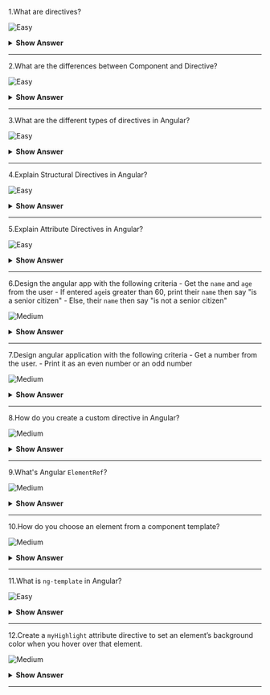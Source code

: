 1.What are directives?

![Easy](https://raw.githubusercontent.com/revaturelabs/interviewquestions/aef8eff919a3b083089641381ed9a9101ed21fba/ComplexityTags/simple%20(2).svg)

<details markdown="1">
<summary><b>Show Answer</b></summary>
<blockquote markdown="1">
  
Directives add behavior to an existing DOM element or an existing component instance.
 </blockquote>
</details>
  
---

2.What are the differences between Component and Directive?

![Easy](https://raw.githubusercontent.com/revaturelabs/interviewquestions/aef8eff919a3b083089641381ed9a9101ed21fba/ComplexityTags/simple%20(2).svg)

<details markdown="1">
<summary><b>Show Answer</b></summary>
<blockquote markdown="1">

On a short note, A component(`@Component`) is a directive-with-a-template.Some of the major differences are mentioned in a tabular form:

| Component                                                             | Directive                                                     |
|-----------------------------------------------------------------------|---------------------------------------------------------------|
| To register a component we use @Component meta-data annotation        | To register directives we use @Directive meta-data annotation |
| Components are typically used to create UI widgets                    | Directive is used to add behavior to an existing DOM element  |
| Component is used to break up the application into smaller components | Directive is used to design re-usable components               |
| Only one component can be present per DOM element                     | Many directives can be used per DOM element                   |

</blockquote>
</details>
  
---

3.What are the different types of directives in Angular?

![Easy](https://raw.githubusercontent.com/revaturelabs/interviewquestions/aef8eff919a3b083089641381ed9a9101ed21fba/ComplexityTags/simple%20(2).svg)
  
<details markdown="1">
<summary> <b>Show Answer</b></summary>
<blockquote markdown="1">
    
 - **Component Directives** - Component directives alter the details of how the component should be processed, instantiated, and used at runtime.
- **Structural Directives** -  Structural directives are used for adding, removing, or manipulating DOM elements.
- **Attribute Directives** - Attribute directives are used to change the look and behavior of the DOM elements.
    
<i>Custom Directive: Custom directive can also be created if any of the above directives does not solve our purpose for the requirement</i>

</blockquote> 
</details>
	
--- 
    
4.Explain Structural Directives in Angular?

![Easy](https://raw.githubusercontent.com/revaturelabs/interviewquestions/aef8eff919a3b083089641381ed9a9101ed21fba/ComplexityTags/simple%20(2).svg)

<details markdown="1">
<summary> <b>Show Answer</b></summary>
<blockquote markdown="1">
    
- Structural directives are used for adding, removing, or manipulating DOM elements
- Structural directives start with an asterisk (*) followed by a directive name.
- There are three built-in structural directives - `ngIf`, `ngFor` and `ngSwitch`.
- The `ngFor` directive is used to repeat a part of the HTML template once per each item from an iterable list.
- `ngIf` directive allows us to add or remove DOM Elements based on the Boolean expression.We can also have an else block associated with a ngIf directive.

```html
<div *ngIf=" a > b ; else elseBlock1">
	    {{ a }} is greater than {{ b }}
</div>
<ng-template #elseBlock1>
	    {{ b }} is greater than {{ a }}
</ng-template>
```
- `ngSwitch` directive lets you hide/show HTML elements depending on an expression.`NgSwitchCase` displays its element when its value matches the switch value.`NgSwitchDefault` displays its element when no sibling `NgSwitchCase` matches the switch value.
    
```html
<!-- user to enter any vowels(a, e, i o, u), print any word starting with vowels -->
<input type="text" [(ngModel)]="str" />
<div [ngSwitch]="str">
	    <div *ngSwitchCase="'a'">Entered a!! Word: Apple</div>
	    <div *ngSwitchCase="'e"> Entered e!! Word: Egg</div>
	    <div *ngSwitchCase="'i'"> Entered i!! Word: Ice cream</div>
	    <div *ngSwitchCase="'o'"> Entered o!! Word: Orange</div>
	    <div *ngSwitchCase="'u'"> Entered u!! Word: Umberalla</div>
	    <div *ngSwitchDefault> You Entered Constant </div>
</div>   
```
  
</blockquote> 
</details>
	
--- 
  
5.Explain Attribute Directives in Angular?

![Easy](https://raw.githubusercontent.com/revaturelabs/interviewquestions/aef8eff919a3b083089641381ed9a9101ed21fba/ComplexityTags/simple%20(2).svg)

<details markdown="1">
<summary> <b>Show Answer</b></summary>
<blockquote markdown="1">
    
- Attribute directives are used to change the look and behavior of the DOM elements.
- Attribute directives are enclosed with the [] square brackets
- There are two built-in attribute directives - `ngClass` and `ngStyle`
- The `ngClass` directive is used for adding or removing the CSS classes on an HTML element.It allows us to apply CSS classes dynamically based on expression evaluation.
    
```html
    
<h3 [ngClass]="'red'"> Need your attention</h3>
<div [ngClass]="['red','size20']"> Red Background, Text with Size 20px </div>
<div [ngClass]="{'red':false,'size20':true}">Text with Size 20px</div>

```
- The `ngStyle` directive allows us to dynamically change the style of the HTML element based on the expression.
    
```html
Enter the username: <input type='text' [(ngModel)]='name'>
<div [ngStyle]="{'background-color':username === 'Admin' ? 'green' : 'red' }"></div>
```

</blockquote> 
</details>
	
--- 

6.Design the angular app with the following criteria
    - Get the `name` and `age` from the user
    - If entered `age`is greater than 60, print their `name` then say "is a senior citizen"
    - Else, their `name` then say "is not a senior citizen"

![Medium](https://raw.githubusercontent.com/revaturelabs/interviewquestions/aef8eff919a3b083089641381ed9a9101ed21fba/ComplexityTags/Medium%20(2).svg)

<details markdown="1">
<summary><b>Show Answer</b></summary>
<blockquote markdown="1">

**Steps:**
1.Create an angular project by running the `ng new angularDemo2` command in the angular CLI
2.In the `app.component.html` file, create a form to get the `name` and `age` from the user
```html
Name: <input type="text" [(ngModel)]="name" /> <br> 
Age: <input type="text" [(ngModel)]="age" />
```
3.In the `app.component.ts` file, create a `name` and `age` variables.
```ts
import { Component } from '@angular/core';
@Component({
  selector: 'app-root',
  templateUrl: './app.component.html',
  styleUrls: ['./app.component.css']
})
export class AppComponent {
  title = 'angularDemo2';

  name !: string;
  age !: number;
}	
```
4.Since we are using the `ngModel`directive, we have to import `FormsModule` in the `app.module.ts` file.
```java
 imports: [
    BrowserModule,
    FormsModule
 ]
```
5.To check entered age and print the sentence according to it.We need to use the `ngIf` directive.In the `app.component.html` file,
```ts
<div *ngIf=" age > 60; else elseBlock1">
    {{name}} is a senior citizen
</div>
<ng-template #elseBlock1>
    {{name}} is not a senior citizen
</ng-template>	
```
6.Launch the application by running `ng serve -o` command.
7.Now, able to see the excepted output.
![image](https://user-images.githubusercontent.com/70228962/186344357-656f9e28-3cfa-4dc0-9873-dbd62dcd14d8.png) 

![image](https://user-images.githubusercontent.com/70228962/186344483-f0368ed8-f0e2-46ec-8b3e-42e4cc6eb2c1.png)

</blockquote>
</details>

---

7.Design angular application with the following criteria
	-  Get a number from the user.
	-  Print it as an even number or an odd number

![Medium](https://raw.githubusercontent.com/revaturelabs/interviewquestions/aef8eff919a3b083089641381ed9a9101ed21fba/ComplexityTags/Medium%20(2).svg)

<details markdown="1">
<summary><b>Show Answer</b></summary>
<blockquote markdown="1">
	
1.Create an angular project by running `ng new angularDemo2` command in the angular CLI
2.In the `app.component.html` file, create a form to get the `name` and `age` from the user
```html
Enter a number: <input type="text" [(ngModel)]="num" />
```
3.In `app.component.ts` file, create a `name` and `age` variables.
```ts
import { Component } from '@angular/core';
@Component({
  selector: 'app-root',
  templateUrl: './app.component.html',
  styleUrls: ['./app.component.css']
})
export class AppComponent {
  title = 'angularDemo2';
	
  num !: number;
}	
```
4.Since we are using the `ngModel`directive, we have to import `FormsModule` in the `app.module.ts` file.
```java
 imports: [
    BrowserModule,
    FormsModule
 ]
```
5.To check entered number is odd and even and print it.We will use the `ngSwitch` directive.In the `app.component.html` file,
```ts
Enter a number: <input type="text" [(ngModel)]="num">

<div ngSwitch="{{num%2}}">
    <div *ngSwitchCase="'0'">{{num}} is even.</div>
    <div *ngSwitchCase="'1'">{{num}} is odd</div>
    <div *ngSwitchDefault>Nothing Found</div>
</div>
```
6.Launch the application by running `ng serve -o` command.
7.Now, able to see the excepted output.

![image](https://user-images.githubusercontent.com/70228962/186347155-19484af6-e1f9-4818-bb4d-ba6d47864fb2.png)

![image](https://user-images.githubusercontent.com/70228962/186347246-414044f8-21bf-4021-a3c4-b2dba0540442.png)

</blockquote>
</details>
  
---

8.How do you create a custom directive in Angular?
 
![Medium](https://raw.githubusercontent.com/revaturelabs/interviewquestions/aef8eff919a3b083089641381ed9a9101ed21fba/ComplexityTags/Medium%20(2).svg)

<details markdown="1">
<summary><b>Show Answer</b></summary>
<blockquote markdown="1">

Steps to creating custom directive in angular:
	
1.To create an angular application, run `ng new myapp` command.
2.Then, we can create a directive by running the `ng g d myHighlight` command.Angular CLI creates two files `my-highlight.directive.spec.ts` and `my-highlight.directive.ts` and updates `app.module.ts`
3.In `my-highlight.directive.ts`, we will create an instance of `ElementRef` and just high lighting the background color as yellow.
```ts
import { Directive, ElementRef} from '@angular/core';

@Directive({selector: '[myHighlight]'})
export class MyHighlightDirective {
  constructor( private el: ElementRef) {
    el.nativeElement.style.backgroundColor = 'yellow';
   }
}
```
4.Now this directive extends HTML element behavior with a yellow background as below
```html
<p myHighlight> Hi, there!!</p>	
```
5.Launch the angular application by running `ng serve -o` command.The expected output will be,
	
![image](https://user-images.githubusercontent.com/70228962/186374096-514930ba-f29c-424e-bcf8-11318b5c0734.png)

</blockquote>
</details>
  
---

9.What's Angular `ElementRef`?
 
![Medium](https://raw.githubusercontent.com/revaturelabs/interviewquestions/aef8eff919a3b083089641381ed9a9101ed21fba/ComplexityTags/Medium%20(2).svg)

<details markdown="1">
<summary><b>Show Answer</b></summary>
<blockquote markdown="1">
	
Angular `ElementRef`is simply a class that wraps native DOM elements in the browser and allows you to work with the DOM by providing the native elements` object which exposes all the methods and properties of the native elements.

</blockquote>
</details>
  
---

10.How do you choose an element from a component template?
	
![Medium](https://raw.githubusercontent.com/revaturelabs/interviewquestions/aef8eff919a3b083089641381ed9a9101ed21fba/ComplexityTags/Medium%20(2).svg)
	
<details markdown="1">
<summary><b>Show Answer</b></summary>
<blockquote markdown="1">
	
To directly access items in the view, use the `@ViewChild` directive.Consider an input item with a reference.
```html
<input #example>
```
	
and construct a view child directive that is accessed in the `ngAfterViewInit` lifecycle hook
```ts		
@ViewChild('example') input;

ngAfterViewInit() {
  console.log(this.input.nativeElement.value);
}
```	
	
</blockquote>
</details>
  
---

11.What is `ng-template` in Angular?

![Easy](https://raw.githubusercontent.com/revaturelabs/interviewquestions/aef8eff919a3b083089641381ed9a9101ed21fba/ComplexityTags/simple%20(2).svg)

<details markdown="1">
<summary><b>Show Answer</b></summary>
<blockquote markdown="1">

`ng-template` is an Angular element that is used for rendering HTML in a template.However, it is not rendered directly on DOM.If you include an ng-template tag to a template, the tag and the content inside it will be replaced by a comment upon rendering.

</blockquote>
</details>
  
---
 
12.Create a `myHighlight` attribute directive to set an element’s background color when you hover over that element.

![Medium](https://raw.githubusercontent.com/revaturelabs/interviewquestions/aef8eff919a3b083089641381ed9a9101ed21fba/ComplexityTags/Medium%20(2).svg)

<details markdown="1">
<summary><b>Show Answer</b></summary>
<blockquote markdown="1">
	
1.To create an angular application, run `ng new myapp` command.
2.Then, we can create a directive by running `ng g d myHighlight` command.Angular CLI creates two files `my-highlight.directive.spec.ts` and `my-highlight.directive.ts` and updates `app.module.ts`
3.In `my-highlight.directive.ts`, we will create an instance of `ElementRef` and highlighting based on the mouseover and mouseleave.
```ts
import { Directive, ElementRef, HostListener } from '@angular/core';

@Directive({
  selector: '[myHighlight]'
})
export class MyHighlightDirective {

  constructor(private el : ElementRef) {}

  @HostListener('mouseover') onMouseOver() {
    this.changeBackgroundColor('blue');
  }

  @HostListener('mouseleave') onMouseLeave() {
    this.changeBackgroundColor('white');
  }

  private change background color(color: string) {
    this.el.nativeElement.style.backgroundColor = color;
  }

}
```
4.Adding the `myHighlight` directive to the HTML elements, will change color based on mouseover and mouse leave
```html
<p myHighlight> Hi, there!!</p>	
```	
5.Launch the angular application by running `ng serve -o` command.Then, we'll able to see the excepted output

![image](https://user-images.githubusercontent.com/70228962/186696341-de34b3a7-9c4a-4102-8d9d-16d6984d4746.png)
	
</blockquote>
</details>
  
---

